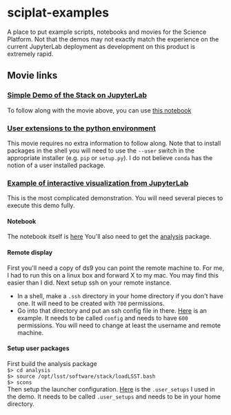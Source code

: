 # sciplat-examples
A place to put example scripts, notebooks and movies for the Science Platform.  Not that the demos may not exactly match the experience on the current JupyterLab deployment as development on this product is extremely rapid.

## Movie links
### [Simple Demo of the Stack on JupyterLab](http://lsst-web.ncsa.illinois.edu/~krughoff/data/Simple%20Stack%20Demo.mov)
To follow along with the movie above, you can use [this notebook](https://gist.githubusercontent.com/SimonKrughoff/2548896169b75946b1c5875611b7e751/raw/dfc26c625831ca84df434af660245c0e5f20e1a7/test.ipynb)
### [User extensions to the python environment](http://lsst-web.ncsa.illinois.edu/~krughoff/data/User%20Packages%20Demo.mov)
This movie requires no extra information to follow along.  Note that to install packages in the shell you will need to use the `--user` switch in the appropriate installer (e.g. `pip` or `setup.py`).  I do not believe `conda` has the notion of a user installed package.
### [Example of interactive visualization from JupyterLab](http://lsst-web.ncsa.illinois.edu/~krughoff/data/Viz%20Demo%202.mov)
This is the most complicated demonstration.  You will need several pieces to execute this demo fully.
#### Notebook
The notebook itself is [here](https://gist.githubusercontent.com/SimonKrughoff/470facb524414e5cd250f9400272dae1/raw/fc625127540d6035b5edc47b358d2a1759a19638/Deblender.ipynb)
You'll also need to get the [analysis](https://github.com/lsst/analysis) package.
#### Remote display
First you'll need a copy of ds9 you can point the remote machine to.  For me, I had to run this on a linux box and forward X to my mac.  You may find this easier than I did.
Next setup ssh on your remote instance.
* In a shell, make a `.ssh` directory in your home directory if you don't have one.  It will need to be created with `700` permissions.
* Go into that directory and put an ssh config file in there.  [Here](https://gist.githubusercontent.com/SimonKrughoff/285d55dd2b14d64c3a49910cc919057f/raw/cfbaa114ae71e946ff695934a4d21ebdcf836185/ssh_config) is an example.  It needs to be called `config` and needs to have `600` permissions.  You will need to change at least the username and remote machine.
#### Setup user packages
First build the analysis package<br>
`$> cd analysis`<br>
`$> source /opt/lsst/software/stack/loadLSST.bash`<br>
`$> scons`<br>
Then setup the launcher configuration.  [Here](https://gist.githubusercontent.com/SimonKrughoff/49b328a785f980f0f96883af7cb1833c/raw/a6eddd057dcbe6b01dc82341b9698bc3763aa41e/.user_setups) is the `.user_setups` I used in the demo.  It needs to be called `.user_setups` and needs to be in your home directory.

